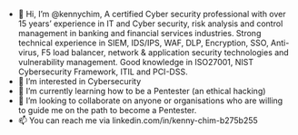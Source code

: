 - 👋 Hi, I’m @kennychim, A certified Cyber security professional with over 15 years’ experience in IT and Cyber security, risk analysis and control management in banking and financial services industries.  Strong technical experience in SIEM, IDS/IPS, WAF, DLP, Encryption, SSO, Anti-virus, F5 load balancer, network & application security technologies and vulnerability management.  Good knowledge in ISO27001, NIST Cybersecurity Framework, ITIL and PCI-DSS.
- 👀 I’m interested in Cybersecurity
- 🌱 I’m currently learning how to be a Pentester (an ethical hacking)
- 💞️ I’m looking to collaborate on anyone or organisations who are willing to guide me on the path to become a Pentester.
- 📫 You can reach me via linkedin.com/in/kenny-chim-b275b255

<!---
kennychim/kennychim is a ✨ special ✨ repository because its `README.md` (this file) appears on your GitHub profile.
You can click the Preview link to take a look at your changes.
--->
